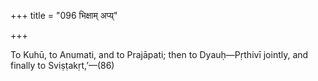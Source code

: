 +++
title = "096 भिक्षाम् अप्य्"

+++

To Kuhū, to Anumati, and to Prajāpati; then to Dyauḥ—Pṛthivī jointly, and finally to Sviṣṭakṛt,’—(86)